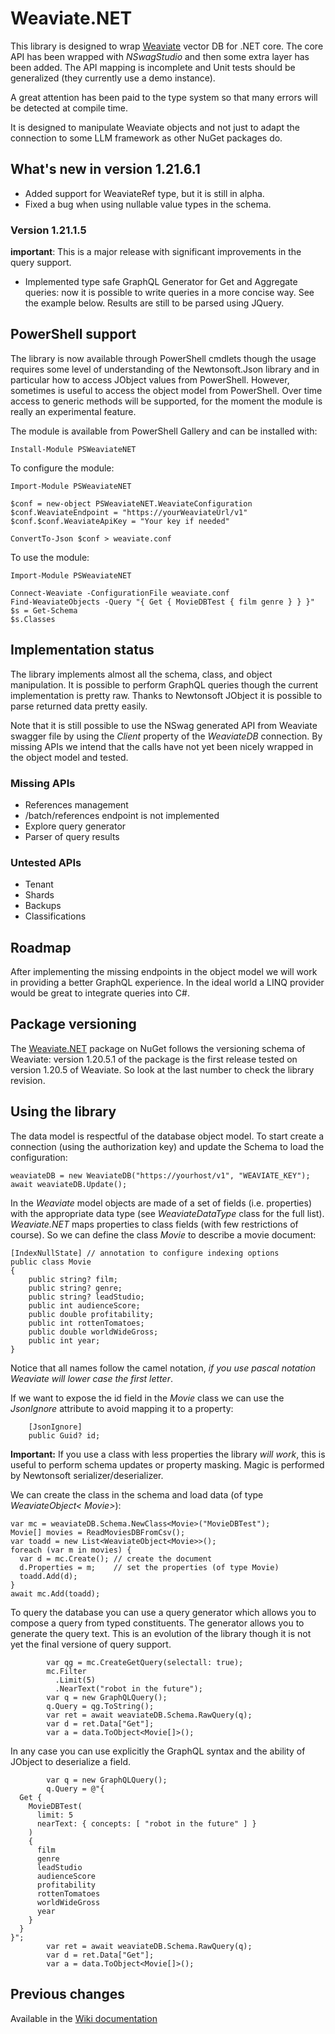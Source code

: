 # Weaviate.NET
This library is designed to wrap [Weaviate](https://weaviate.io/) vector DB 
for .NET core. The core API has been wrapped with *NSwagStudio* and then some
extra layer has been added. The API mapping is incomplete and Unit tests
should be generalized (they currently use a demo instance).

A great attention has been paid to the type system so that many errors will
be detected at compile time.

It is designed to manipulate Weaviate objects and not just to adapt the
connection to some LLM framework as other NuGet packages do.

## What's new in version 1.21.6.1

- Added support for WeaviateRef type, but it is still in alpha.
- Fixed a bug when using nullable value types in the schema.

### Version 1.21.1.5
**important**: This is a major release with significant improvements in the query
support.

- Implemented type safe GraphQL Generator for Get and Aggregate queries: now
  it is possible to write queries in a more concise way. See the example below.
  Results are still to be parsed using JQuery.

## PowerShell support
The library is now available through PowerShell cmdlets though the usage requires
some level of understanding of the Newtonsoft.Json library and in particular
how to access JObject values from PowerShell. However, sometimes is useful to
access the object model from PowerShell. Over time access to generic methods
will be supported, for the moment the module is really an experimental feature.

The module is available from PowerShell Gallery and can be installed with:

	Install-Module PSWeaviateNET

To configure the module:

    Import-Module PSWeaviateNET

    $conf = new-object PSWeaviateNET.WeaviateConfiguration
    $conf.WeaviateEndpoint = "https://yourWeaviateUrl/v1"
    $conf.$conf.WeaviateApiKey = "Your key if needed"

    ConvertTo-Json $conf > weaviate.conf

To use the module:

    Import-Module PSWeaviateNET

    Connect-Weaviate -ConfigurationFile weaviate.conf
    Find-WeaviateObjects -Query "{ Get { MovieDBTest { film genre } } }"
    $s = Get-Schema
    $s.Classes

## Implementation status
The library implements almost all the schema, class, and object manipulation.
It is possible to perform GraphQL queries though the current implementation
is pretty raw. Thanks to Newtonsoft JObject it is possible to parse returned
data pretty easily.

Note that it is still possible to use the NSwag generated API from Weaviate
swagger file by using the *Client* property of the *WeaviateDB* connection.
By missing APIs we intend that the calls have not yet been nicely wrapped
in the object model and tested.

### Missing APIs

- References management
- /batch/references endpoint is not implemented
- Explore query generator
- Parser of query results

### Untested APIs

- Tenant
- Shards
- Backups
- Classifications

## Roadmap
After implementing the missing endpoints in the object model we will work in
providing a better GraphQL experience. In the ideal world a LINQ provider would
be great to integrate queries into C#.

## Package versioning
The [Weaviate.NET](https://www.nuget.org/packages/WeaviateNET/) package on NuGet
follows the versioning schema of Weaviate: version 1.20.5.1 of the package is the
first release tested on version 1.20.5 of Weaviate. So look at the last number to
check the library revision.

## Using the library

The data model is respectful of the database object model. To start create a
connection (using the authorization key) and update the Schema to load the
configuration:

	weaviateDB = new WeaviateDB("https://yourhost/v1", "WEAVIATE_KEY");
	await weaviateDB.Update();

In the *Weaviate* model objects are made of a set of fields (i.e. properties)
with the appropriate data type (see *WeaviateDataType* class for the full list).
*Weaviate.NET* maps properties to class fields (with few restrictions of course).
So we can define the class *Movie* to describe a movie document:

    [IndexNullState] // annotation to configure indexing options
    public class Movie
    {
        public string? film;
        public string? genre;
        public string? leadStudio;
        public int audienceScore;
        public double profitability;
        public int rottenTomatoes;
        public double worldWideGross;
        public int year;
    }

Notice that all names follow the camel notation, *if you use pascal notation Weaviate 
will lower case the first letter*.

If we want to expose the id field in the *Movie* class we can use the *JsonIgnore* attribute
to avoid mapping it to a property:

        [JsonIgnore]
        public Guid? id;

**Important:** If you use a class with less properties the library *will work*, this is
useful to perform schema updates or property masking. Magic is performed by Newtonsoft
serializer/deserializer.

We can create the class in the schema and load data (of type *WeaviateObject< Movie>*):

    var mc = weaviateDB.Schema.NewClass<Movie>("MovieDBTest");
    Movie[] movies = ReadMoviesDBFromCsv();
    var toadd = new List<WeaviateObject<Movie>>();
    foreach (var m in movies) {
      var d = mc.Create(); // create the document
      d.Properties = m;    // set the properties (of type Movie)
      toadd.Add(d);
    }
    await mc.Add(toadd);

To query the database you can use a query generator which allows you to compose a query
from typed constituents. The generator allows you to generate the query text. This is
an evolution of the library though it is not yet the final versione of query support.

            var qg = mc.CreateGetQuery(selectall: true);
            mc.Filter
              .Limit(5)
              .NearText("robot in the future");
            var q = new GraphQLQuery();
            q.Query = qg.ToString();
            var ret = await weaviateDB.Schema.RawQuery(q);
            var d = ret.Data["Get"];
            var a = data.ToObject<Movie[]>();

In any case you can use explicitly the GraphQL syntax and the ability of JObject
to deserialize a field.

            var q = new GraphQLQuery();
            q.Query = @"{
      Get {
        MovieDBTest(
          limit: 5
          nearText: { concepts: [ "robot in the future" ] }
        )
        {
          film
          genre
          leadStudio
          audienceScore
          profitability
          rottenTomatoes
          worldWideGross
          year
        }
      }
    }";
            var ret = await weaviateDB.Schema.RawQuery(q);
            var d = ret.Data["Get"];
            var a = data.ToObject<Movie[]>();

## Previous changes

Available in the [Wiki documentation](https://github.com/Unipisa/WeaviateNET/wiki/Changes-history)

